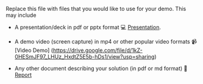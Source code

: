 Replace this file with files that you would like to use for your demo. This may include

- A presentation/deck in pdf or pptx format
💻 [Presentation](https://docs.google.com/presentation/d/1FmZSHrrrJlNNzSCo5zlIDdQ5dk7TrAIY/edit?usp=sharing&ouid=105961597564557987494&rtpof=true&sd=true).

- A demo video (screen capture) in mp4 or other popular video formats
📹 [Video Demo] (https://drive.google.com/file/d/1kZ-0HESmJF97_LHUz_HxdtZ5E5b-hDs1/view?usp=sharing)

- Any other document describing your solution (in pdf or md format)
📝 [Report](https://drive.google.com/file/d/1Sg-ii0JWo5Wlnh40e1h7Yf55AVmDop0p/view?usp=drive_link)
